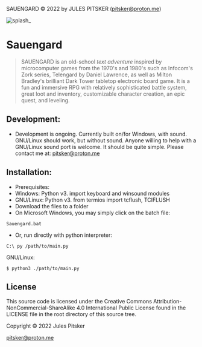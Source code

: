 SAUENGARD © 2022 by JULES PITSKER  (pitsker@proton.me)

![splash_](https://user-images.githubusercontent.com/105970436/213262250-f591f961-3fd7-4646-9173-67d8a9893687.jpg)

# Sauengard

> SAUENGARD is an old-school *text adventure* inspired by microcomputer
games from the 1970's and 1980's such as Infocom's Zork series,
Telengard by Daniel Lawrence, as well as Milton Bradley's 
brilliant Dark Tower tabletop electronic board game.
It is a fun and immersive RPG with relatively sophisticated 
battle system, great loot and inventory, customizable character
creation, an epic quest, and leveling.

## Development:

- Development is ongoing. Currently built on/for Windows,
with sound. GNU/Linux should work, but without sound. Anyone
willing to help with a GNU/Linux sound port is welcome. It
should be quite simple. Please contact me at: 
pitsker@proton.me

## Installation:

- Prerequisites: 
- Windows: Python v3. import keyboard and winsound modules
- GNU/Linux: Python v3. from termios import tcflush, TCIFLUSH
- Download the files to a folder 
- On Microsoft Windows, you may simply click on the batch file: 
```
Sauengard.bat
``` 
- Or, run directly with python interpreter:
```
C:\ py /path/to/main.py
```
GNU/Linux:
```
$ python3 ./path/to/main.py
```
## License

This source code is licensed under the Creative Commons Attribution-NonCommercial-ShareAlike 4.0 
International Public License found in the LICENSE file in the root directory of this source tree.

Copyright © 2022 Jules Pitsker 

pitsker@proton.me
